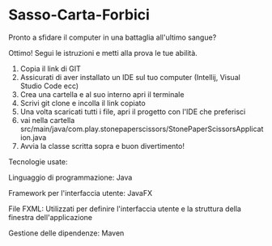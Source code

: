 # Sasso-Carta-Forbici

Pronto a sfidare il computer in una battaglia all'ultimo sangue?

Ottimo! Segui le istruzioni e metti alla prova le tue abilità.

1. Copia il link di GIT
2. Assicurati di aver installato un IDE sul tuo computer (Intellij, Visual Studio Code ecc)
3. Crea una cartella e al suo interno apri il terminale
4. Scrivi git clone e incolla il link copiato
5. Una volta scaricati tutti i file, apri il progetto con l'IDE che preferisci
6. vai nella cartella src/main/java/com.play.stonepaperscissors/StonePaperScissorsApplication.java
7. Avvia la classe scritta sopra e buon divertimento!

Tecnologie usate:

Linguaggio di programmazione: Java

Framework per l'interfaccia utente: JavaFX

File FXML: Utilizzati per definire l'interfaccia utente e la struttura della finestra dell'applicazione

Gestione delle dipendenze: Maven
